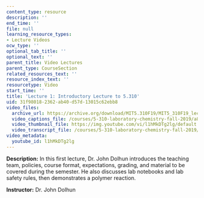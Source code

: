```yaml
---
content_type: resource
description: ''
end_time: ''
file: null
learning_resource_types:
- Lecture Videos
ocw_type: ''
optional_tab_title: ''
optional_text: ''
parent_title: Video Lectures
parent_type: CourseSection
related_resources_text: ''
resource_index_text: ''
resourcetype: Video
start_time: ''
title: 'Lecture 1: Introductory Lecture to 5.310'
uid: 31f98018-2362-ab40-d57d-13015c62ebb8
video_files:
  archive_url: https://archive.org/download/MIT5.310F19/MIT5_310F19_lec01_300k.mp4
  video_captions_file: /courses/5-310-laboratory-chemistry-fall-2019/a8d21d98ba5658c98039227071c5393c_l1hMkDTg2lg.vtt
  video_thumbnail_file: https://img.youtube.com/vi/l1hMkDTg2lg/default.jpg
  video_transcript_file: /courses/5-310-laboratory-chemistry-fall-2019/e4fc84b47f04aaa72831674a59498a69_l1hMkDTg2lg.pdf
video_metadata:
  youtube_id: l1hMkDTg2lg
---
```


**Description:** In this first lecture, Dr. John Dolhun introduces the teaching team, policies, course format, expectations, grading, and material to be covered during the semester. He also discusses lab notebooks and lab safety rules, then demonstrates a polymer reaction.

**Instructor:** Dr. John Dolhun



